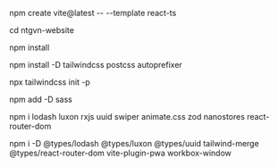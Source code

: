 npm create vite@latest -- --template react-ts

cd ntgvn-website

npm install

npm install -D tailwindcss postcss autoprefixer

npx tailwindcss init -p

npm add -D sass

npm i lodash luxon rxjs uuid swiper animate.css zod nanostores react-router-dom

npm i -D @types/lodash @types/luxon @types/uuid tailwind-merge @types/react-router-dom vite-plugin-pwa workbox-window
